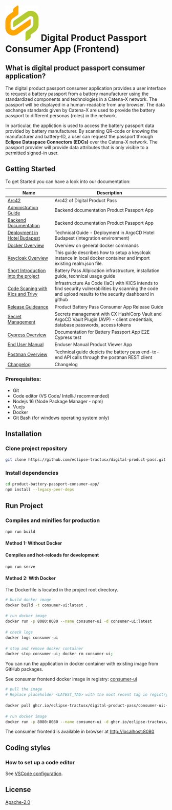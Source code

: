 <!--
 Copyright 2023 BASF SE, BMW AG, Henkel AG & Co. KGaA
 
 Licensed under the Apache License, Version 2.0 (the "License");
 you may not use this file except in compliance with the License.
 You may obtain a copy of the License at
 
     http://www.apache.org/licenses/LICENSE-2.0
 
 Unless required by applicable law or agreed to in writing, software
 distributed under the License is distributed on an "AS IS" BASIS,
 WITHOUT WARRANTIES OR CONDITIONS OF ANY KIND, either express or implied.
 See the License for the specific language governing permissions and
 limitations under the License.
-->

# ![Digital Product Passport Consumer Application (Frontend)](./docs/catena-x-logo.svg) Digital Product Passport Consumer App (Frontend)

## What is digital product passport consumer application?

The digital product passport consumer application provides a user interface to request a battery passport from a battery manufacturer using the standardized components and technologies in a Catena-X network. The passport will be displayed in a human-readable from any browser. The data exchange standards given by Catena-X are used to provide the battery passport to different personas (roles) in the network.

In particular, the appliction is used to access the battery passport data provided by battery manufacturer. By scanning QR-code or knowing the manufacturer and battery-ID, a user can request the passport  through **Eclipse Dataspace Connectors (EDCs)** over the Catena-X network. The passport provider will provide data attributes that is only visible to a permitted signed-in user. 


## Getting Started

To get Started you can have a look into our documentation:

| Name                                                                      | Description                                                                                                                                                        |
| ----------------------------------------------------------------          | -----------------------------------------------------------------------------------------------------------------------------------------------------------        |
| [Arc42](\docs\arc42\Arc42.md)                                             | Arc42 of Digital Product Pass                                                                                                                                      |
| [Administration Guide](\docs\admin%20guide\Admin_Guide.md)                  | Backend documentation Product Passport App                                                                                                                         |
| [Backend Documentation](\consumer-backend\productpass\readme.md)          | Backend documentation Product Passport App                                                                                                                         |
| [Deployment in Hotel Budapest](\deployment\README.md)                     | Technical Guide - Deployment in ArgoCD Hotel Budapest (integration environment)                                                                                    |
| [Docker Overview](\docker\README.md)                                      | Overview on general docker commands                                                                                                                                |
| [Keycloak Overview](\docker\local\Keycloak\README.md)                     | This guide describes how to setup a keycloak instance in local docker container and import existing realm.json file.                                               |
| [Short Introduction into the project](\docs\GETTING-STARTED.md)           | Battery Pass Allpication infrastructure, installation guide, technical usage guide                                                                                 |
| [Code Scaning with Kics and Trivy](\docs\IaC.md)                          | Infrastructure As Code (IaC) with KICS intends to find security vulnerabilities by scanning the code and upload results to the security dashboard in github        |
| [Release Guideance](\docs\RELEASE.md)                                     | Product Battery Pass Consumer App Release Guide                                                                                                                    |
| [Secret Management](\docs\SECRETS-MANAGEMENT.md)                          | Secrets management with CX HashiCorp Vault and ArgoCD Vault Plugin (AVP) - client credentials, database passwords, access tokens                                   |
| [Cypress Overview](\docs\cypress\CYPRESS.md)                              | Documentation for Battery Passport App E2E Cypress test                                                                                                            |
| [End User Manual](\User%20Manual%20Product%20Viewer%20App.md)             | Enduser Manual Product Viewer App                                                                                                                                  |
| [Postman Overview](\postman\README.md)                                    | Technical guide depicts the battery pass end-to-end API calls through the postman REST client                                                                      |
| [Changelog](\CHANGELOG.md)                                                | Changelog                                                                                                                                                          |

### Prerequisites:

- Git
- Code editor (VS Code/ IntelliJ recommended)
- Nodejs 16 (Node Package Manager - npm)
- Vuejs
- Docker
- Git Bash (for windows operating system only)

## Installation
### Clone project repository

```bash
git clone https://github.com/eclipse-tractusx/digital-product-pass.git
```

### Install dependencies

```bash
cd product-battery-passport-consumer-app/
npm install --legacy-peer-deps
```

## Run Project

### Compiles and minifies for production

```bash
npm run build
```
#### Method 1: Without Docker

#### Compiles and hot-reloads for development

```bash
npm run serve
```

#### Method 2: With Docker

The Dockerfile is located in the project root directory.

```bash
# build docker image
docker build -t consumer-ui:latest .

# run docker image
docker run -p 8080:8080 --name consumer-ui -d consumer-ui:latest

# check logs
docker logs consumer-ui

# stop and remove docker container
docker stop consumer-ui; docker rm consumer-ui;
```
You can run the application in docker container with existing image from GitHub packages.

See consumer frontend docker image in registry: [consumer-ui](https://github.com/eclipse-tractusx/digital-product-pass/pkgs/container/product-battery-passport-consumer-app%2Fconsumer-ui)

```bash
# pull the image 
# Replace placeholder <LATEST_TAG> with the most recent tag in registry

docker pull ghcr.io/eclipse-tractusx/digital-product-pass/consumer-ui:<LATEST_TAG>

# run docker image
docker run -p 8080:8080 --name consumer-ui -d ghcr.io/eclipse-tractusx/digital-product-pass/consumer-ui:<LATEST_TAG>
```
The consumer frontend is available in browser at [http://localhost:8080](http://localhost:8080)

## Coding styles

### How to set up a code editor

See [VSCode configuration](https://confluence.catena-x.net/pages/viewpage.action?pageId=55009683).

## License

[Apache-2.0](https://raw.githubusercontent.com/eclipse-tractusx/digital-product-pass/digital-product-pass/main/LICENSE)
